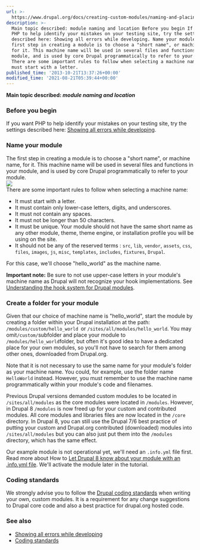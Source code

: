 ```yaml
---
url: >-
  https://www.drupal.org/docs/creating-custom-modules/naming-and-placing-your-drupal-module
description: >-
  Main topic described: module naming and location Before you begin If you want
  PHP to help identify your mistakes on your testing site, try the settings
  described here: Showing all errors while developing. Name your module The
  first step in creating a module is to choose a "short name", or machine name,
  for it. This machine name will be used in several files and functions in your
  module, and is used by core Drupal programmatically to refer to your module.
  There are some important rules to follow when selecting a machine name: It
  must start with a letter.
published_time: '2013-10-21T13:37:26+00:00'
modified_time: '2021-08-21T05:39:44+00:00'
---
```

**Main topic described: _module naming and location_**

### Before you begin

If you want PHP to help identify your mistakes on your testing site, try the settings described here: [Showing all errors while developing](https://drupal.org/node/1056468).

### Name your module

The first step in creating a module is to choose a "short name", or machine name, for it. This machine name will be used in several files and functions in your module, and is used by core Drupal programmatically to refer to your module.  
![](https://www.drupal.org/files/machine_name_2.png)  
There are some important rules to follow when selecting a machine name:

* It must start with a letter.
* It must contain only lower-case letters, digits, and underscores.
* It must not contain any spaces.
* It must not be longer than 50 characters.
* It must be unique. Your module should not have the same short name as any other module, theme, theme engine, or installation profile you will be using on the site.
* It should not be any of the reserved terms : `src`, `lib`, `vendor`, `assets`, `css`, `files`, `images`, `js`, `misc`, `templates`, `includes`, `fixtures`, `Drupal`.

For this case, we'll choose "hello\_world" as the machine name.

**Important note:** Be sure to not use upper-case letters in your module's machine name as Drupal will not recognize your hook implementations. See [Understanding the hook system for Drupal modules](/node/292).

### Create a folder for your module

Given that our choice of machine name is "hello\_world", start the module by creating a folder within your Drupal installation at the path: `/modules/custom/hello_world `or `/sites/all/modules/hello_world`. You may omit`/custom/`subfolder and place your module to `/modules/hello_world`folder, but often it's good idea to have a dedicated place for your own modules, so you'll not have to search for them among other ones, downloaded from Drupal.org.

Note that it is not necessary to use the same name for your module's folder as your machine name. You could, for example, use the folder name `HelloWorld` instead. However, you must remember to use the machine name programmatically within your module's code and filenames.

Previous Drupal versions demanded custom modules to be located in `/sites/all/modules` as the core modules were located in `/modules`. However, in Drupal 8 `/modules` is now freed up for your custom and contributed modules. All core modules and libraries files are now located in the `/core` directory. In Drupal 8, you can still use the Drupal 7/6 best practice of putting your custom and Drupal.org contributed (downloaded) modules into `/sites/all/modules` but you can also just put them into the `/modules` directory, which has the same effect.

Our example module is not operational yet, we'll need an `.info.yml` file first. Read more about How to [Let Drupal 8 know about your module with an .info.yml file](/node/2000204). We'll activate the module later in the tutorial.

### Coding standards

We strongly advise you to follow the [Drupal coding standards](http://drupal.org/node/318) when writing your own, custom modules. It is a requirement for any change suggestions to Drupal core code and also a best practice for drupal.org hosted code.

### See also

* [Showing all errors while developing](http://drupal.org/node/1056468)
* [Coding standards](http://drupal.org/node/318)